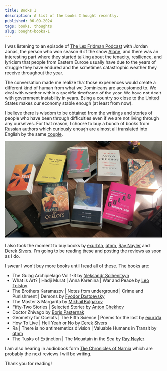 ```yaml
---
title: Books I
description: A list of the books I bought recently.
published: 06-09-2024
tags: books, thoughts
slug: bought-books-1
---
```


I was listening to an episode of
[The Lex Fridman Podcast](https://www.youtube.com/watch?v=WA9gVKKPsBo)
with Jordan Jonas, the person who won season 6 of the show
[Alone](<https://en.wikipedia.org/wiki/Alone_(TV_series)>),
and there was an interesting part where they started
talking about the tenacity, resilience, and lyricism that
people from Eastern Europe usually have due to the years
of struggle they have endured and the sometimes catastrophic
weather they receive throughout the year.

The conversation made me realize that those experiences
would create a different kind of human from
what we Dominicans are accustomed to. We deal with weather within
a specific timeframe of the year. We have not dealt with
government instability in years. Being a country so close
to the United States makes our economy stable enough
(at least from now).

I believe there is wisdom to be obtained from the writings and
stories of people who have been through difficulties even if
we are not living through any ourselves. For that reason, I choose
to buy a bunch of books from Russian authors which curiously enough
are almost all translated into English by the same
[couple](https://en.wikipedia.org/wiki/Richard_Pevear_and_Larissa_Volokhonsky).

![A bunch of books](/static/images/books/books-1.webp "A bunch of books")

I also took the moment to buy books by
[exurb1a](https://www.youtube.com/@exurb1a), [qtnm](https://qntm.org/),
[Ray Nayler](https://www.raynayler.net/) and
[Derek Sivers](https://sive.rs/). I'm going to be reading these and
posting the reviews as soon as I do.

I swear I won't buy more books until I read all of these.
The books are:

- The Gulag Archipielago Vol 1-3 by [Aleksandr Solhenitsyn](https://en.wikipedia.org/wiki/Aleksandr_Solzhenitsyn)
- What is Art? | Hadji Murat | Anna Karenina | War and Peace by [Leo Tolstoy](https://en.wikipedia.org/wiki/Leo_Tolstoy)
- The Brothers Karamazov | Notes from underground | Crime and Punishment | Demons by [Fyodor Dostoevsky](https://en.wikipedia.org/wiki/Fyodor_Dostoevsky)
- The Master & Margarita by [Mikhail Bulgakov](https://en.wikipedia.org/wiki/Mikhail_Bulgakov)
- Fifty-Two Stories | Selected Stories by [Anton Chekhov](https://en.wikipedia.org/wiki/Anton_Chekhov)
- Doctor Zhivago by [Boris Pasternak](https://en.wikipedia.org/wiki/Boris_Pasternak)
- Geometry for Ocelots | The Fifth Science | Poems for the lost by [exurb1a](https://www.youtube.com/@exurb1a)
- How To Live | Hell Yeah or No by [Derek Sivers](https://sive.rs/)
- Ra | There is no antimemetics division | Valuable Humans in Transit by [qtnm](https://qntm.org/)
- The Tusks of Extinction | The Mountain in the Sea by [Ray Nayler](https://www.raynayler.net/)

I am also hearing in audiobook form [The Chronicles of Narnia](https://en.wikipedia.org/wiki/The_Chronicles_of_Narnia)
which are probably the next reviews I will be writing.

Thank you for reading!
